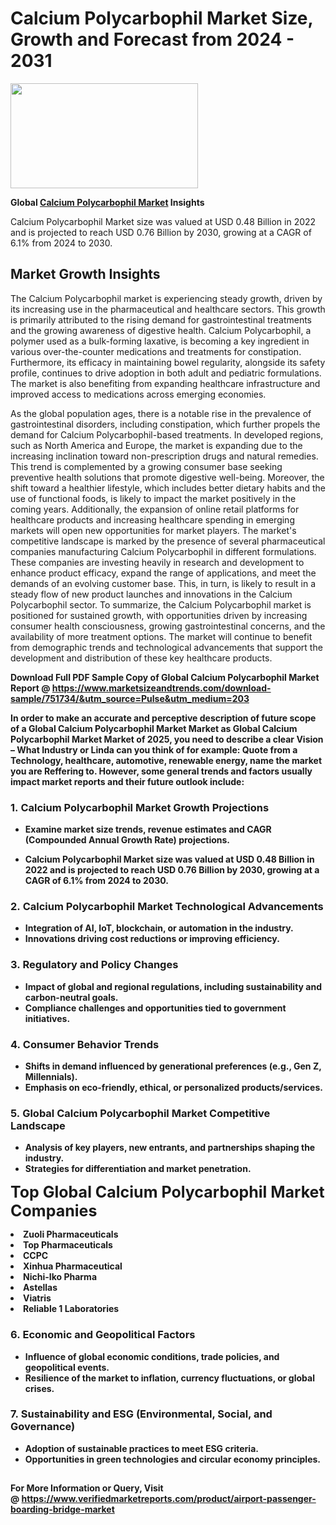 <H1>Calcium Polycarbophil Market Size, Growth and Forecast from 2024 - 2031</H1><img class="aligncenter size-medium wp-image-584254" src="https://thirdeyenews.in/wp-content/uploads/2024/09/Global-Market-Research-300x168.jpeg" alt="" width="300" height="168" /><p><strong>Global&nbsp;<a href="https://www.marketsizeandtrends.com/download-sample/751734/&amp;utm_source=Pulse&amp;utm_medium=203">Calcium Polycarbophil Market</a> Insights</strong></p><p>Calcium Polycarbophil Market size was valued at USD 0.48 Billion in 2022 and is projected to reach USD 0.76 Billion by 2030, growing at a CAGR of 6.1% from 2024 to 2030.</p><p><h2>Market Growth Insights</h2> <p>The Calcium Polycarbophil market is experiencing steady growth, driven by its increasing use in the pharmaceutical and healthcare sectors. This growth is primarily attributed to the rising demand for gastrointestinal treatments and the growing awareness of digestive health. Calcium Polycarbophil, a polymer used as a bulk-forming laxative, is becoming a key ingredient in various over-the-counter medications and treatments for constipation. Furthermore, its efficacy in maintaining bowel regularity, alongside its safety profile, continues to drive adoption in both adult and pediatric formulations. The market is also benefiting from expanding healthcare infrastructure and improved access to medications across emerging economies.</p> <p><strong></strong></p> <p>As the global population ages, there is a notable rise in the prevalence of gastrointestinal disorders, including constipation, which further propels the demand for Calcium Polycarbophil-based treatments. In developed regions, such as North America and Europe, the market is expanding due to the increasing inclination toward non-prescription drugs and natural remedies. This trend is complemented by a growing consumer base seeking preventive health solutions that promote digestive well-being. Moreover, the shift toward a healthier lifestyle, which includes better dietary habits and the use of functional foods, is likely to impact the market positively in the coming years. Additionally, the expansion of online retail platforms for healthcare products and increasing healthcare spending in emerging markets will open new opportunities for market players. The market's competitive landscape is marked by the presence of several pharmaceutical companies manufacturing Calcium Polycarbophil in different formulations. These companies are investing heavily in research and development to enhance product efficacy, expand the range of applications, and meet the demands of an evolving customer base. This, in turn, is likely to result in a steady flow of new product launches and innovations in the Calcium Polycarbophil sector. To summarize, the Calcium Polycarbophil market is positioned for sustained growth, with opportunities driven by increasing consumer health consciousness, growing gastrointestinal concerns, and the availability of more treatment options. The market will continue to benefit from demographic trends and technological advancements that support the development and distribution of these key healthcare products.</p> <p><strong></p><p><span class=""><strong>Download Full PDF Sample Copy of Global Calcium Polycarbophil Market Report</strong> @ <a href="https://www.marketsizeandtrends.com/download-sample/751734/&amp;utm_source=Pulse&amp;utm_medium=203" target="_blank">https://www.marketsizeandtrends.com/download-sample/751734/&amp;utm_source=Pulse&amp;utm_medium=203</a></span></p><p>In order to make an accurate and perceptive description of future scope of a Global&nbsp;Calcium Polycarbophil Market Market as Global&nbsp;Calcium Polycarbophil Market Market of 2025, you need to describe a clear Vision &ndash; What Industry or Linda can you think of for example: Quote from a Technology, healthcare, automotive, renewable energy, name the market you are Reffering to. However, some general trends and factors usually impact market reports and their future outlook include:</p><h3>1.&nbsp;<strong>Calcium Polycarbophil Market Growth Projections</strong></h3><ul><li>Examine market size trends, revenue estimates and CAGR (Compounded Annual Growth Rate) projections.</li><li><p>Calcium Polycarbophil Market size was valued at USD 0.48 Billion in 2022 and is projected to reach USD 0.76 Billion by 2030, growing at a CAGR of 6.1% from 2024 to 2030.</p></li></ul><h3>2.&nbsp;<strong>Calcium Polycarbophil Market Technological Advancements</strong></h3><ul><li>Integration of AI, IoT, blockchain, or automation in the industry.</li><li>Innovations driving cost reductions or improving efficiency.</li></ul><h3>3.&nbsp;<strong>Regulatory and Policy Changes</strong></h3><ul><li>Impact of global and regional regulations, including sustainability and carbon-neutral goals.</li><li>Compliance challenges and opportunities tied to government initiatives.</li></ul><h3>4.&nbsp;<strong>Consumer Behavior Trends</strong></h3><ul><li>Shifts in demand influenced by generational preferences (e.g., Gen Z, Millennials).</li><li>Emphasis on eco-friendly, ethical, or personalized products/services.</li></ul><h3>5.&nbsp;<strong>Global Calcium Polycarbophil Market Competitive Landscape</strong></h3><ul><li>Analysis of key players, new entrants, and partnerships shaping the industry.</li><li>Strategies for differentiation and market penetration.</li></ul><p data-pm-slice="1 1 []"><span style="color: inherit; font-family: inherit; font-size: 25px;">Top Global Calcium Polycarbophil Market Companies</span></p><div class="" data-test-id=""><p><li>Zuoli Pharmaceuticals</li><li> Top Pharmaceuticals</li><li> CCPC</li><li> Xinhua Pharmaceutical</li><li> Nichi-Iko Pharma</li><li> Astellas</li><li> Viatris</li><li> Reliable 1 Laboratories</li></p></div><h3>6.&nbsp;<strong>Economic and Geopolitical Factors</strong></h3><ul><li>Influence of global economic conditions, trade policies, and geopolitical events.</li><li>Resilience of the market to inflation, currency fluctuations, or global crises.</li></ul><h3>7.&nbsp;<strong>Sustainability and ESG (Environmental, Social, and Governance)</strong></h3><ul><li>Adoption of sustainable practices to meet ESG criteria.</li><li>Opportunities in green technologies and circular economy principles.</li></ul><h2><strong style="font-size: 14px;">For More Information or Query, Visit @&nbsp;</strong><a style="background-color: #ffffff; font-size: 14px;" href="https://www.marketsizeandtrends.com/report/calcium-polycarbophil-market/" target="_blank">https://www.verifiedmarketreports.com/product/airport-passenger-boarding-bridge-market</a></h2>
